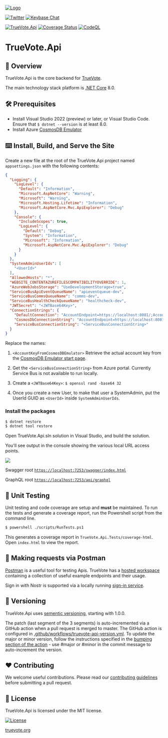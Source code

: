 [![Logo](static/TrueVote_Logo_Text_on_Black.png)](https://truevote.org)

[![Twitter](https://img.shields.io/twitter/follow/TrueVoteOrg?style=social)](https://twitter.com/TrueVoteOrg)
[![Keybase Chat](https://img.shields.io/badge/chat-on%20keybase-7793d8)](https://keybase.io/team/truevote)

[![TrueVote.Api](https://github.com/TrueVote/TrueVote.Api/actions/workflows/truevote-api-appservice.yml/badge.svg)](https://github.com/TrueVote/TrueVote.Api/actions/workflows/truevote-api-appservice.yml)
[![Coverage Status](https://coveralls.io/repos/github/TrueVote/TrueVote.Api/badge.svg)](https://coveralls.io/github/TrueVote/TrueVote.Api)
[![CodeQL](https://github.com/TrueVote/TrueVote.Api/actions/workflows/github-code-scanning/codeql/badge.svg)](https://github.com/TrueVote/TrueVote.Api/actions/workflows/github-code-scanning/codeql)

# TrueVote.Api

## 🌈 Overview

TrueVote.Api is the core backend for [TrueVote](https://truevote.org).

The main technology stack platform is [.NET Core](https://dotnet.microsoft.com/) 8.0.

## 🛠 Prerequisites

* Install Visual Studio 2022 (preview) or later, or Visual Studio Code. Ensure that `$ dotnet --version` is at least 8.0.
* Install Azure [CosmosDB Emulator](https://learn.microsoft.com/en-us/azure/cosmos-db/local-emulator-release-notes)

## ⌨️ Install, Build, and Serve the Site

Create a new file at the root of the TrueVote.Api project named `appsettings.json` with the following contents:

```json
{
  "Logging": {
    "LogLevel": {
      "Default": "Information",
      "Microsoft.AspNetCore": "Warning",
      "Microsoft": "Warning",
      "Microsoft.Hosting.Lifetime": "Information",
      "Microsoft.AspNetCore.Mvc.ApiExplorer": "Debug"
    },
    "Console": {
      "IncludeScopes": true,
      "LogLevel": {
        "Default": "Debug",
        "System": "Information",
        "Microsoft": "Information",
        "Microsoft.AspNetCore.Mvc.ApiExplorer": "Debug"
      }
    }
  },
  "SystemAdminUserIds": [
    "<UserId>"
  ],
  "AllowedHosts": "*",
  "WEBSITE_CONTENTAZUREFILESCOMPATIBILITYOVERRIDE": 1,
  "AzureWebJobsStorage": "UseDevelopmentStorage=true",
  "ServiceBusApiEventQueueName": "apieventqueue-dev",
  "ServiceBusCommsQueueName": "comms-dev",
  "ServiceBusHealthCheckQueueName": "healthcheck-dev",
  "JWTSecret": "<JWTBase64Key>",
  "ConnectionStrings": {
    "DefaultConnection": "AccountEndpoint=https://localhost:8081/;AccountKey=<AccountKeyFromCosmosDBEmulator>",
    "CosmosDbConnectionString": "AccountEndpoint=https://localhost:8081/;AccountKey=<AccountKeyFromCosmosDBEmulator>",
    "ServiceBusConnectionString": "<ServiceBusConnectionString>"
  }
}
```

Replace the <value> names:

1. `<AccountKeyFromCosmosDBEmulator>` Retrieve the actual account key from the [CosmosDB Emulator start page](https://localhost:8081/_explorer/index.html).

2. Get the `<ServiceBusConnectionString>` from Azure portal. Currently Service Bus is not available to run locally.

3. Create a `<JWTBase64Key>`: `$ openssl rand -base64 32`

4. Once you create a new User, to make that user a SystemAdmin, put the UserId GUID as `<UserId>` inside `SystemAdminUserIds`.

### Install the packages

```bash
$ dotnet restore
$ dotnet tool restore
```
Open TrueVote.Api.sln solution in Visual Studio, and build the solution.

You'll see output in the console showing the various local URL access points.

![](static/console-output.png)

Swagger root [`https://localhost:7253/swagger/index.html`](https://localhost:7253/swagger/index.html)

GraphQL root [`https://localhost:7253/api/graphql`](https://localhost:7253/api/graphql)

## 🧪 Unit Testing

Unit testing and code coverage are setup and **must** be maintained. To run the tests and generate a coverage report, run the Powershell script from the command line.

```bash
$ powershell ./scripts/RunTests.ps1
```

This generates a coverage report in `TrueVote.Api.Tests/coverage-html`. Open `index.html` to view the report.

## 📮 Making requests via Postman

[Postman](https://www.postman.com/) is a useful tool for testing Apis. TrueVote has a [hosted workspace](https://www.postman.com/truevote/workspace/truevote-api) containing a collection of useful example endpoints and their usage.

Sign in with Nostr is supported via a locally running [sign-in service](sign-service/SIGN_IN_NSEC_SERVICE.MD).

## 🎁 Versioning

TrueVote.Api uses [sementic versioning](https://semver.org/), starting with 1.0.0.

The patch (last segment of the 3 segments) is auto-incremented via a GitHub action when a pull request is merged to master. The GitHub action is configured in [.github/workflows/truevote-api-version.yml](.github/workflows/truevote-api-version.yml). To update the major or minor version, follow the instructions specified in the [bumping section of the action](https://github.com/anothrNick/github-tag-action#bumping) - use #major or #minor in the commit message to auto-increment the version.

## ❤️ Contributing

We welcome useful contributions. Please read our [contributing guidelines](CONTRIBUTING.md) before submitting a pull request.

## 📜 License

TrueVote.Api is licensed under the MIT license.

[![License](https://img.shields.io/github/license/TrueVote/TrueVote.Api)]((https://github.com/TrueVote/TrueVote.Api/master/LICENSE))

[truevote.org](https://truevote.org)
<!---
Icons used from: https://emojipedia.org/
--->
